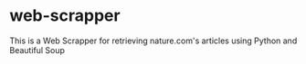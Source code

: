 # web-scrapper
This is a Web Scrapper for retrieving nature.com's articles using Python and Beautiful Soup
